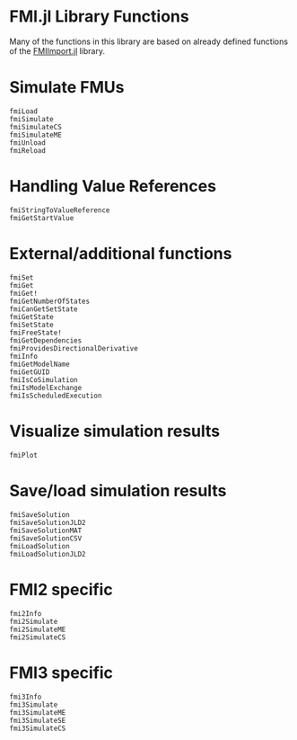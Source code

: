 # FMI.jl Library Functions

Many of the functions in this library are based on already defined functions of the [FMIImport.jl](https://github.com/ThummeTo/FMIImport.jl) library. 

# Simulate FMUs

```@docs
fmiLoad
fmiSimulate
fmiSimulateCS
fmiSimulateME
fmiUnload
fmiReload
```
# Handling Value References

```@docs
fmiStringToValueReference
fmiGetStartValue
```

# External/additional functions

```@docs
fmiSet
fmiGet
fmiGet!
fmiGetNumberOfStates
fmiCanGetSetState
fmiGetState
fmiSetState
fmiFreeState!
fmiGetDependencies
fmiProvidesDirectionalDerivative
fmiInfo
fmiGetModelName
fmiGetGUID
fmiIsCoSimulation
fmiIsModelExchange
fmiIsScheduledExecution
```

# Visualize simulation results

```@docs
fmiPlot
```

# Save/load simulation results

```@docs
fmiSaveSolution
fmiSaveSolutionJLD2
fmiSaveSolutionMAT
fmiSaveSolutionCSV
fmiLoadSolution
fmiLoadSolutionJLD2
```

# FMI2 specific

```@docs
fmi2Info
fmi2Simulate
fmi2SimulateME
fmi2SimulateCS
```

# FMI3 specific

```@docs
fmi3Info
fmi3Simulate
fmi3SimulateME
fmi3SimulateSE
fmi3SimulateCS
```